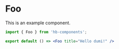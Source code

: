 # Foo

This is an example component.

```jsx
import { Foo } from 'hb-components';

export default () => <Foo title="Hello dumi!" />
```
